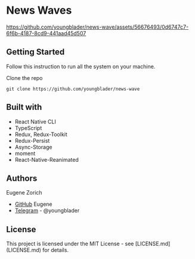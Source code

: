 # News Waves 

https://github.com/youngblader/news-wave/assets/56676493/0d6747c7-6f6b-4187-8cd9-441aad45d507

## Getting Started

Follow this instruction to run all the system on your machine.

Clone the repo
```
git clone https://github.com/youngblader/news-wave
```

## Built with
 
* React Native CLI
* TypeScript
* Redux, Redux-Toolkit
* Redux-Persist
* Async-Storage
* moment
* React-Native-Reanimated

## Authors

Eugene Zorich
* [GitHub](https://github.com/youngblader) Eugene
* [Telegram](https://t.me/youngblader) - @youngblader

## License

This project is licensed under the MIT License - see [LICENSE.md] (LICENSE.md) for details.
